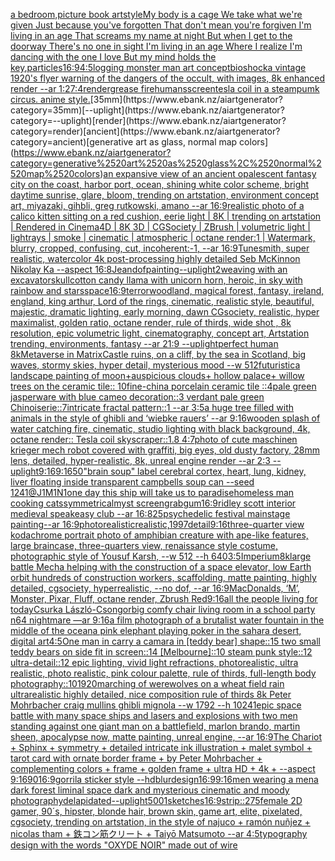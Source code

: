 [a bedroom,picture book artstyle](https://www.ebank.nz/aiartgenerator?category=a%2520bedroom%2Cpicture%2520book%2520artstyle)[My body is a cage We take what we're given Just because you've forgotten That don't mean you're forgiven I'm living in an age That screams my name at night But when I get to the doorway There's no one in sight I'm living in an age Where I realize I'm dancing with the one I love But my mind holds the key](https://www.ebank.nz/aiartgenerator?category=My%2520body%2520is%2520a%2520cage%2520We%2520take%2520what%2520we%27re%2520given%2520Just%2520because%2520you%27ve%2520forgotten%2520That%2520don%27t%2520mean%2520you%27re%2520forgiven%2520I%27m%2520living%2520in%2520an%2520age%2520That%2520screams%2520my%2520name%2520at%2520night%2520But%2520when%2520I%2520get%2520to%2520the%2520doorway%2520There%27s%2520no%2520one%2520in%2520sight%2520I%27m%2520living%2520in%2520an%2520age%2520Where%2520I%2520realize%2520I%27m%2520dancing%2520with%2520the%2520one%2520I%2520love%2520But%2520my%2520mind%2520holds%2520the%2520key)[,](https://www.ebank.nz/aiartgenerator?category=%2C)[particles](https://www.ebank.nz/aiartgenerator?category=particles)[16:9](https://www.ebank.nz/aiartgenerator?category=16%3A9)[4:5](https://www.ebank.nz/aiartgenerator?category=4%3A5)[logging monster man art concept](https://www.ebank.nz/aiartgenerator?category=logging%2520monster%2520man%2520art%2520concept)[bioshock](https://www.ebank.nz/aiartgenerator?category=bioshock)[a vintage 1920's flyer warning of the dangers of the occult, with images, 8k enhanced render --ar 1:2](https://www.ebank.nz/aiartgenerator?category=a%2520vintage%25201920%27s%2520flyer%2520warning%2520of%2520the%2520dangers%2520of%2520the%2520occult%2C%2520with%2520images%2C%25208k%2520enhanced%2520render%2520--ar%25201%3A2)[7:4](https://www.ebank.nz/aiartgenerator?category=7%3A4)[render](https://www.ebank.nz/aiartgenerator?category=render)[grease fire](https://www.ebank.nz/aiartgenerator?category=grease%2520fire)[humans](https://www.ebank.nz/aiartgenerator?category=humans)[screen](https://www.ebank.nz/aiartgenerator?category=screen)[tesla coil in a steampumk circus. anime style.](https://www.ebank.nz/aiartgenerator?category=tesla%2520coil%2520in%2520a%2520steampumk%2520circus.%2520anime%2520style.)[35mm](https://www.ebank.nz/aiartgenerator?category=35mm)[--uplight](https://www.ebank.nz/aiartgenerator?category=--uplight)[render](https://www.ebank.nz/aiartgenerator?category=render)[ancient](https://www.ebank.nz/aiartgenerator?category=ancient)[generative art as glass, normal map colors](https://www.ebank.nz/aiartgenerator?category=generative%2520art%2520as%2520glass%2C%2520normal%2520map%2520colors)[an expansive view of an ancient opalescent fantasy city on the coast, harbor port, ocean, shining white color scheme, bright daytime sunrise, glare, bloom, trending on artstation, environment concept art, miyazaki, gihbli, greg rutkowski, amano --ar 16:9](https://www.ebank.nz/aiartgenerator?category=an%2520expansive%2520view%2520of%2520an%2520ancient%2520opalescent%2520fantasy%2520city%2520on%2520the%2520coast%2C%2520harbor%2520port%2C%2520ocean%2C%2520shining%2520white%2520color%2520scheme%2C%2520bright%2520daytime%2520sunrise%2C%2520glare%2C%2520bloom%2C%2520trending%2520on%2520artstation%2C%2520environment%2520concept%2520art%2C%2520miyazaki%2C%2520gihbli%2C%2520greg%2520rutkowski%2C%2520amano%2520--ar%252016%3A9)[realistic photo of a calico kitten sitting on a red cushion, eerie light | 8K | trending on artstation | Rendered in Cinema4D | 8K 3D | CGSociety | ZBrush | volumetric light | lightrays | smoke | cinematic | atmospheric | octane render:1 | Watermark, blurry, cropped, confusing, cut, incoherent:-1, --ar 16:9](https://www.ebank.nz/aiartgenerator?category=realistic%2520photo%2520of%2520a%2520calico%2520kitten%2520sitting%2520on%2520a%2520red%2520cushion%2C%2520eerie%2520light%2520%7C%25208K%2520%7C%2520trending%2520on%2520artstation%2520%7C%2520Rendered%2520in%2520Cinema4D%2520%7C%25208K%25203D%2520%7C%2520CGSociety%2520%7C%2520ZBrush%2520%7C%2520volumetric%2520light%2520%7C%2520lightrays%2520%7C%2520smoke%2520%7C%2520cinematic%2520%7C%2520atmospheric%2520%7C%2520octane%2520render%3A1%2520%7C%2520Watermark%2C%2520blurry%2C%2520cropped%2C%2520confusing%2C%2520cut%2C%2520incoherent%3A-1%2C%2520--ar%252016%3A9)[Tunesmith, super realistic, watercolor 4k post-processing highly detailed Seb McKinnon Nikolay Ka --aspect 16:8](https://www.ebank.nz/aiartgenerator?category=Tunesmith%2C%2520super%2520realistic%2C%2520watercolor%25204k%2520post-processing%2520highly%2520detailed%2520Seb%2520McKinnon%2520Nikolay%2520Ka%2520--aspect%252016%3A8)[Jean](https://www.ebank.nz/aiartgenerator?category=Jean)[dof](https://www.ebank.nz/aiartgenerator?category=dof)[painting](https://www.ebank.nz/aiartgenerator?category=painting)[--uplight](https://www.ebank.nz/aiartgenerator?category=--uplight)[2](https://www.ebank.nz/aiartgenerator?category=2)[weaving with an excavator](https://www.ebank.nz/aiartgenerator?category=weaving%2520with%2520an%2520excavator)[skull](https://www.ebank.nz/aiartgenerator?category=skull)[cotton candy llama with unicorn horn, heroic, in sky with rainbow and stars](https://www.ebank.nz/aiartgenerator?category=cotton%2520candy%2520llama%2520with%2520unicorn%2520horn%2C%2520heroic%2C%2520in%2520sky%2520with%2520rainbow%2520and%2520stars)[space](https://www.ebank.nz/aiartgenerator?category=space)[16:9](https://www.ebank.nz/aiartgenerator?category=16%3A9)[terror](https://www.ebank.nz/aiartgenerator?category=terror)[woodland, magical forest, fantasy, ireland, england, king arthur, Lord of the rings, cinematic, realistic style, beautiful, majestic, dramatic lighting, early morning, dawn CGsociety, realistic, hyper maximalist, golden ratio, octane render, rule of thirds, wide shot , 8k resolution, epic volumetric light, cinematography, concept art, Artstation trending, environments, fantasy --ar 21:9 --uplight](https://www.ebank.nz/aiartgenerator?category=woodland%2C%2520magical%2520forest%2C%2520fantasy%2C%2520ireland%2C%2520england%2C%2520king%2520arthur%2C%2520Lord%2520of%2520the%2520rings%2C%2520cinematic%2C%2520realistic%2520style%2C%2520beautiful%2C%2520majestic%2C%2520dramatic%2520lighting%2C%2520early%2520morning%2C%2520dawn%2520CGsociety%2C%2520realistic%2C%2520hyper%2520maximalist%2C%2520golden%2520ratio%2C%2520octane%2520render%2C%2520rule%2520of%2520thirds%2C%2520wide%2520shot%2520%2C%25208k%2520resolution%2C%2520epic%2520volumetric%2520light%2C%2520cinematography%2C%2520concept%2520art%2C%2520Artstation%2520trending%2C%2520environments%2C%2520fantasy%2520--ar%252021%3A9%2520--uplight)[perfect human 8k](https://www.ebank.nz/aiartgenerator?category=perfect%2520human%25208k)[Metaverse in Matrix](https://www.ebank.nz/aiartgenerator?category=Metaverse%2520in%2520Matrix)[Castle ruins, on a cliff,  by the sea in Scotland, big waves, stormy skies, hyper detail, mysterious mood --w 512](https://www.ebank.nz/aiartgenerator?category=Castle%2520ruins%2C%2520on%2520a%2520cliff%2C%2520%2520by%2520the%2520sea%2520in%2520Scotland%2C%2520big%2520waves%2C%2520stormy%2520skies%2C%2520hyper%2520detail%2C%2520mysterious%2520mood%2520--w%2520512)[futuristic](https://www.ebank.nz/aiartgenerator?category=futuristic)[a landscape painting of moon+auspicious clouds+ hollow palace+ willow trees on the ceramic tile:: 10fine-china porcelain ceramic tile ::4pale green jasperware with blue cameo decoration::3 verdant pale green Chinoiserie::7intricate fractal pattern::1 --ar 3:5](https://www.ebank.nz/aiartgenerator?category=a%2520landscape%2520painting%2520of%2520moon%2Bauspicious%2520clouds%2B%2520hollow%2520palace%2B%2520willow%2520trees%2520on%2520the%2520ceramic%2520tile%3A%3A%252010fine-china%2520porcelain%2520ceramic%2520tile%2520%3A%3A4pale%2520green%2520jasperware%2520with%2520blue%2520cameo%2520decoration%3A%3A3%2520verdant%2520pale%2520green%2520Chinoiserie%3A%3A7intricate%2520fractal%2520pattern%3A%3A1%2520--ar%25203%3A5)[a huge tree filled with animals in the style of ghibli and ‘wiebke rauers’ --ar 9:16](https://www.ebank.nz/aiartgenerator?category=a%2520huge%2520tree%2520filled%2520with%2520animals%2520in%2520the%2520style%2520of%2520ghibli%2520and%2520%E2%80%98wiebke%2520rauers%E2%80%99%2520--ar%25209%3A16)[wooden splash of water catching fire, cinematic, studio lighting with black background, 4k, octane render:: Tesla coil skyscraper::1.8 4:7](https://www.ebank.nz/aiartgenerator?category=wooden%2520splash%2520of%2520water%2520catching%2520fire%2C%2520cinematic%2C%2520studio%2520lighting%2520with%2520black%2520background%2C%25204k%2C%2520octane%2520render%3A%3A%2520Tesla%2520coil%2520skyscraper%3A%3A1.8%25204%3A7)[photo of cute maschinen krieger mech robot covered with graffiti, big eyes, old dusty factory, 28mm lens, detailed, hyper-realistic, 8k, unreal engine render --ar 2:3 --uplight](https://www.ebank.nz/aiartgenerator?category=photo%2520of%2520cute%2520maschinen%2520krieger%2520mech%2520robot%2520covered%2520with%2520graffiti%2C%2520big%2520eyes%2C%2520old%2520dusty%2520factory%2C%252028mm%2520lens%2C%2520detailed%2C%2520hyper-realistic%2C%25208k%2C%2520unreal%2520engine%2520render%2520--ar%25202%3A3%2520--uplight)[9:16](https://www.ebank.nz/aiartgenerator?category=9%3A16)[9:16](https://www.ebank.nz/aiartgenerator?category=9%3A16)[50](https://www.ebank.nz/aiartgenerator?category=50)["brain soup" label cerebral cortex, heart, lung, kidney, liver floating inside transparent campbells soup can  --seed  1241](https://www.ebank.nz/aiartgenerator?category=%22brain%2520soup%22%2520label%2520cerebral%2520cortex%2C%2520heart%2C%2520lung%2C%2520kidney%2C%2520liver%2520floating%2520inside%2520transparent%2520campbells%2520soup%2520can%2520%2520--seed%2520%25201241)[@J1M1N1](https://www.ebank.nz/aiartgenerator?category=%40J1M1N1)[one day this ship will take us to paradise](https://www.ebank.nz/aiartgenerator?category=one%2520day%2520this%2520ship%2520will%2520take%2520us%2520to%2520paradise)[homeless man cooking cats](https://www.ebank.nz/aiartgenerator?category=homeless%2520man%2520cooking%2520cats)[symmetrical](https://www.ebank.nz/aiartgenerator?category=symmetrical)[myst screengrab](https://www.ebank.nz/aiartgenerator?category=myst%2520screengrab)[gum](https://www.ebank.nz/aiartgenerator?category=gum)[16:9](https://www.ebank.nz/aiartgenerator?category=16%3A9)[ridley scott interior medieval speakeasy club --ar 16:8](https://www.ebank.nz/aiartgenerator?category=ridley%2520scott%2520interior%2520medieval%2520speakeasy%2520club%2520--ar%252016%3A8)[25](https://www.ebank.nz/aiartgenerator?category=25)[psychedelic festival mainstage painting--ar 16:9](https://www.ebank.nz/aiartgenerator?category=psychedelic%2520festival%2520mainstage%2520painting--ar%252016%3A9)[photorealistic](https://www.ebank.nz/aiartgenerator?category=photorealistic)[realistic,](https://www.ebank.nz/aiartgenerator?category=realistic%2C)[1997](https://www.ebank.nz/aiartgenerator?category=1997)[detail](https://www.ebank.nz/aiartgenerator?category=detail)[9:16](https://www.ebank.nz/aiartgenerator?category=9%3A16)[three-quarter view kodachrome portrait photo of amphibian creature with ape-like features, large braincase, three-quarters view, renaissance style costume, photographic style of Yousuf Karsh, --w 512 --h 640](https://www.ebank.nz/aiartgenerator?category=three-quarter%2520view%2520kodachrome%2520portrait%2520photo%2520of%2520amphibian%2520creature%2520with%2520ape-like%2520features%2C%2520large%2520braincase%2C%2520three-quarters%2520view%2C%2520renaissance%2520style%2520costume%2C%2520photographic%2520style%2520of%2520Yousuf%2520Karsh%2C%2520--w%2520512%2520--h%2520640)[3:5](https://www.ebank.nz/aiartgenerator?category=3%3A5)[Imperium](https://www.ebank.nz/aiartgenerator?category=Imperium)[8k](https://www.ebank.nz/aiartgenerator?category=8k)[large battle Mecha helping with the construction of a space elevator, low Earth orbit hundreds of construction workers, scaffolding, matte painting, highly detailed, cgsociety, hyperrealistic, --no dof, --ar 16:9](https://www.ebank.nz/aiartgenerator?category=large%2520battle%2520Mecha%2520helping%2520with%2520the%2520construction%2520of%2520a%2520space%2520elevator%2C%2520low%2520Earth%2520orbit%2520hundreds%2520of%2520construction%2520workers%2C%2520scaffolding%2C%2520matte%2520painting%2C%2520highly%2520detailed%2C%2520cgsociety%2C%2520hyperrealistic%2C%2520--no%2520dof%2C%2520--ar%252016%3A9)[MacDonalds, ‘M’, Monster, Pixar, Fluff, octane render, Zbrush Red](https://www.ebank.nz/aiartgenerator?category=MacDonalds%2C%2520%E2%80%98M%E2%80%99%2C%2520Monster%2C%2520Pixar%2C%2520Fluff%2C%2520octane%2520render%2C%2520Zbrush%2520Red)[9:16](https://www.ebank.nz/aiartgenerator?category=9%3A16)[all the people living for today](https://www.ebank.nz/aiartgenerator?category=all%2520the%2520people%2520living%2520for%2520today)[Csurka László-Csongor](https://www.ebank.nz/aiartgenerator?category=Csurka%2520L%C3%A1szl%C3%B3-Csongor)[big comfy chair living room  in a school party  n64 nightmare  —ar 9:16](https://www.ebank.nz/aiartgenerator?category=big%2520comfy%2520chair%2520living%2520room%2520%2520in%2520a%2520school%2520party%2520%2520n64%2520nightmare%2520%2520%E2%80%94ar%25209%3A16)[a film photograph of a brutalist water fountain in the middle of the ocean](https://www.ebank.nz/aiartgenerator?category=a%2520film%2520photograph%2520of%2520a%2520brutalist%2520water%2520fountain%2520in%2520the%2520middle%2520of%2520the%2520ocean)[a pink elephant playing poker in the sahara desert, digital art](https://www.ebank.nz/aiartgenerator?category=a%2520pink%2520elephant%2520playing%2520poker%2520in%2520the%2520sahara%2520desert%2C%2520digital%2520art)[4:5](https://www.ebank.nz/aiartgenerator?category=4%3A5)[One man in carry a camara in [teddy bear] shape::15 two small teddy bears on side fit in screen::14 [Melbourne]::10 steam punk style::12 ultra-detail::12 epic lighting, vivid light refractions, photorealistic, ultra realistic, photo realistic, pink colour palette, rule of thirds, full-length body photography::10](https://www.ebank.nz/aiartgenerator?category=One%2520man%2520in%2520carry%2520a%2520camara%2520in%2520%5Bteddy%2520bear%5D%2520shape%3A%3A15%2520two%2520small%2520teddy%2520bears%2520on%2520side%2520fit%2520in%2520screen%3A%3A14%2520%5BMelbourne%5D%3A%3A10%2520steam%2520punk%2520style%3A%3A12%2520ultra-detail%3A%3A12%2520epic%2520lighting%2C%2520vivid%2520light%2520refractions%2C%2520photorealistic%2C%2520ultra%2520realistic%2C%2520photo%2520realistic%2C%2520pink%2520colour%2520palette%2C%2520rule%2520of%2520thirds%2C%2520full-length%2520body%2520photography%3A%3A10)[1920](https://www.ebank.nz/aiartgenerator?category=1920)[marching of werewolves on a wheat field  rain ultrarealistic highly detailed, nice composition rule of thirds 8k Peter Mohrbacher craig mullins ghibli mignola --w 1792 --h 1024](https://www.ebank.nz/aiartgenerator?category=marching%2520of%2520werewolves%2520on%2520a%2520wheat%2520field%2520%2520rain%2520ultrarealistic%2520highly%2520detailed%2C%2520nice%2520composition%2520rule%2520of%2520thirds%25208k%2520Peter%2520Mohrbacher%2520craig%2520mullins%2520ghibli%2520mignola%2520--w%25201792%2520--h%25201024)[1](https://www.ebank.nz/aiartgenerator?category=1)[epic space battle with many space ships and lasers and explosions with two men standing against one giant man on a battlefield, marlon brando, martin sheen, apocalypse now, matte painting, unreal engine, --ar 16:9](https://www.ebank.nz/aiartgenerator?category=epic%2520space%2520battle%2520with%2520many%2520space%2520ships%2520and%2520lasers%2520and%2520explosions%2520with%2520two%2520men%2520standing%2520against%2520one%2520giant%2520man%2520on%2520a%2520battlefield%2C%2520marlon%2520brando%2C%2520martin%2520sheen%2C%2520apocalypse%2520now%2C%2520matte%2520painting%2C%2520unreal%2520engine%2C%2520--ar%252016%3A9)[The Chariot + Sphinx + symmetry + detailed intricate ink illustration + malet symbol + tarot card with ornate border frame + by Peter Mohrbacher + complementing colors + frame + golden frame + ultra HD + 4k + --aspect 9:16](https://www.ebank.nz/aiartgenerator?category=The%2520Chariot%2520%2B%2520Sphinx%2520%2B%2520symmetry%2520%2B%2520detailed%2520intricate%2520ink%2520illustration%2520%2B%2520malet%2520symbol%2520%2B%2520tarot%2520card%2520with%2520ornate%2520border%2520frame%2520%2B%2520by%2520Peter%2520Mohrbacher%2520%2B%2520complementing%2520colors%2520%2B%2520frame%2520%2B%2520golden%2520frame%2520%2B%2520ultra%2520HD%2520%2B%25204k%2520%2B%2520--aspect%25209%3A16)[90](https://www.ebank.nz/aiartgenerator?category=90)[16:9](https://www.ebank.nz/aiartgenerator?category=16%3A9)[gorrila sticker style --hd](https://www.ebank.nz/aiartgenerator?category=gorrila%2520sticker%2520style%2520--hd)[blur](https://www.ebank.nz/aiartgenerator?category=blur)[design](https://www.ebank.nz/aiartgenerator?category=design)[16:9](https://www.ebank.nz/aiartgenerator?category=16%3A9)[9:16](https://www.ebank.nz/aiartgenerator?category=9%3A16)[men wearing a men](https://www.ebank.nz/aiartgenerator?category=men%2520wearing%2520a%2520men)[a dark forest liminal space dark and mysterious cinematic and moody photography](https://www.ebank.nz/aiartgenerator?category=a%2520dark%2520forest%2520liminal%2520space%2520dark%2520and%2520mysterious%2520cinematic%2520and%2520moody%2520photography)[delapidated](https://www.ebank.nz/aiartgenerator?category=delapidated)[--uplight](https://www.ebank.nz/aiartgenerator?category=--uplight)[500](https://www.ebank.nz/aiartgenerator?category=500)[1](https://www.ebank.nz/aiartgenerator?category=1)[sketches](https://www.ebank.nz/aiartgenerator?category=sketches)[16:9](https://www.ebank.nz/aiartgenerator?category=16%3A9)[strip::2](https://www.ebank.nz/aiartgenerator?category=strip%3A%3A2)[75](https://www.ebank.nz/aiartgenerator?category=75)[female 2D gamer, 90´s, hipster, blonde hair, brown skin, game art, elite, pixelated, cgsociety, trending on artstation, in the style of najuco + ramón nuñjez + nicolas tham + 鉄コン筋クリート + Taiyō Matsumoto --ar 4:5](https://www.ebank.nz/aiartgenerator?category=female%25202D%2520gamer%2C%252090%C2%B4s%2C%2520hipster%2C%2520blonde%2520hair%2C%2520brown%2520skin%2C%2520game%2520art%2C%2520elite%2C%2520pixelated%2C%2520cgsociety%2C%2520trending%2520on%2520artstation%2C%2520in%2520the%2520style%2520of%2520najuco%2520%2B%2520ram%C3%B3n%2520nu%C3%B1jez%2520%2B%2520nicolas%2520tham%2520%2B%2520%E9%89%84%E3%82%B3%E3%83%B3%E7%AD%8B%E3%82%AF%E3%83%AA%E3%83%BC%E3%83%88%2520%2B%2520Taiy%C5%8D%2520Matsumoto%2520--ar%25204%3A5)[typography design with the words "OXYDE NOIR" made out of wire](https://www.ebank.nz/aiartgenerator?category=typography%2520design%2520with%2520the%2520words%2520%22OXYDE%2520NOIR%22%2520made%2520out%2520of%2520wire)
